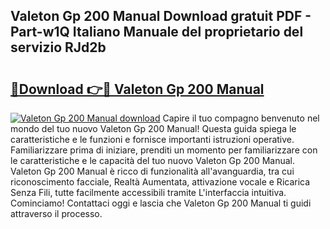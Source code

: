 ## Valeton Gp 200 Manual Download gratuit PDF - Part-w1Q Italiano Manuale del proprietario del servizio RJd2b

# <h2><a href="http://dfdktsf.blite.top/?on=Valeton+Gp+200+Manual">🔗Download 👉🔴 Valeton Gp 200 Manual</a></h2>

[![Valeton Gp 200 Manual download](https://i.imgur.com/lujVjoI.png)](http://dfdktsf.blite.top/?on=Valeton+Gp+200+Manual)
Capire il tuo compagno benvenuto nel mondo del tuo nuovo Valeton Gp 200 Manual! Questa guida spiega le caratteristiche e le funzioni e fornisce importanti istruzioni operative. Familiarizzare prima di iniziare, prenditi un momento per familiarizzare con le caratteristiche e le capacità del tuo nuovo Valeton Gp 200 Manual. Valeton Gp 200 Manual è ricco di funzionalità all'avanguardia, tra cui riconoscimento facciale, Realtà Aumentata, attivazione vocale e Ricarica Senza Fili, tutte facilmente accessibili tramite L'interfaccia intuitiva. Cominciamo! Contattaci oggi e lascia che Valeton Gp 200 Manual ti guidi attraverso il processo.
